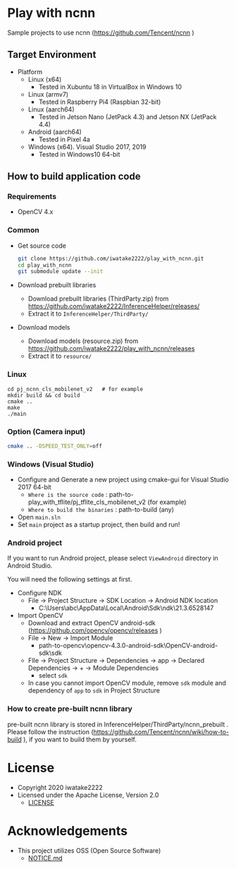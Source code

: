 # Play with ncnn
Sample projects to use ncnn (https://github.com/Tencent/ncnn )

## Target Environment
- Platform
	- Linux (x64)
		- Tested in Xubuntu 18 in VirtualBox in Windows 10
	- Linux (armv7)
		- Tested in Raspberry Pi4 (Raspbian 32-bit)
	- Linux (aarch64)
		- Tested in Jetson Nano (JetPack 4.3) and Jetson NX (JetPack 4.4)
	- Android (aarch64)
		- Tested in Pixel 4a
	- Windows (x64). Visual Studio 2017, 2019
		- Tested in Windows10 64-bit

## How to build application code
### Requirements
- OpenCV 4.x

### Common 
- Get source code
	```sh
	git clone https://github.com/iwatake2222/play_with_ncnn.git
	cd play_with_ncnn
	git submodule update --init
	```

- Download prebuilt libraries
	- Download prebuilt libraries (ThirdParty.zip) from https://github.com/iwatake2222/InferenceHelper/releases/ 
	- Extract it to `InferenceHelper/ThirdParty/`
- Download models
	- Download models (resource.zip) from https://github.com/iwatake2222/play_with_ncnn/releases
	- Extract it to `resource/`

### Linux
```
cd pj_ncnn_cls_mobilenet_v2   # for example
mkdir build && cd build
cmake ..
make
./main
```

### Option (Camera input)
```sh
cmake .. -DSPEED_TEST_ONLY=off
```

### Windows (Visual Studio)
- Configure and Generate a new project using cmake-gui for Visual Studio 2017 64-bit
	- `Where is the source code` : path-to-play_with_tflite/pj_tflite_cls_mobilenet_v2	(for example)
	- `Where to build the binaries` : path-to-build	(any)
- Open `main.sln`
- Set `main` project as a startup project, then build and run!

### Android project
If you want to run Android project, please select `ViewAndroid` directory in Android Studio.

You will need the following settings at first.

- Configure NDK
	- File -> Project Structure -> SDK Location -> Android NDK location
		- C:\Users\abc\AppData\Local\Android\Sdk\ndk\21.3.6528147
- Import OpenCV
	- Download and extract OpenCV android-sdk (https://github.com/opencv/opencv/releases )
	- File -> New -> Import Module
		- path-to-opencv\opencv-4.3.0-android-sdk\OpenCV-android-sdk\sdk
	- FIle -> Project Structure -> Dependencies -> app -> Declared Dependencies -> + -> Module Dependencies
		- select `sdk`
	- In case you cannot import OpenCV module, remove `sdk` module and dependency of `app` to `sdk` in Project Structure

### How to create pre-built ncnn library
pre-built ncnn library is stored in InferenceHelper/ThirdParty/ncnn_prebuilt .
Please follow the instruction (https://github.com/Tencent/ncnn/wiki/how-to-build ), if you want to build them by yourself.

# License
- Copyright 2020 iwatake2222
- Licensed under the Apache License, Version 2.0
	- [LICENSE](LICENSE)

# Acknowledgements
- This project utilizes OSS (Open Source Software)
	- [NOTICE.md](NOTICE.md)
